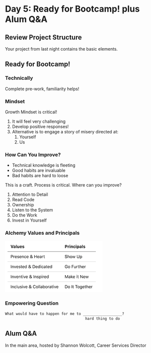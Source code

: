 Day 5: Ready for Bootcamp! plus Alum Q&A
===

## Review Project Structure

Your project from last night contains the basic elements.

## Ready for Bootcamp!

### Technically

Complete pre-work, familiarity helps!

### Mindset

Growth Mindset is critical!

1. It will feel very challenging
1. Develop positive responses!
1. Alternative is to engage a story of misery directed at:
    1. Yourself
    1. Us

### How Can You Improve?

* Technical knowledge is fleeting
* Good habits are invaluable
* Bad habits are hard to loose

This is a craft. Process is critical. Where can you improve?

1. Attention to Detail
1. Read Code
1. Ownership
1. Listen to the System
1. Do the Work
1. Invest in Yourself

### Alchemy Values and Principals

![Alchemy Values](./alchemy-values-principals.png)

### Empowering Question

```
What would have to happen for me to __________________?
                                     hard thing to do
```

## Alum Q&A

In the main area, hosted by Shannon Wolcott, Career Services Director